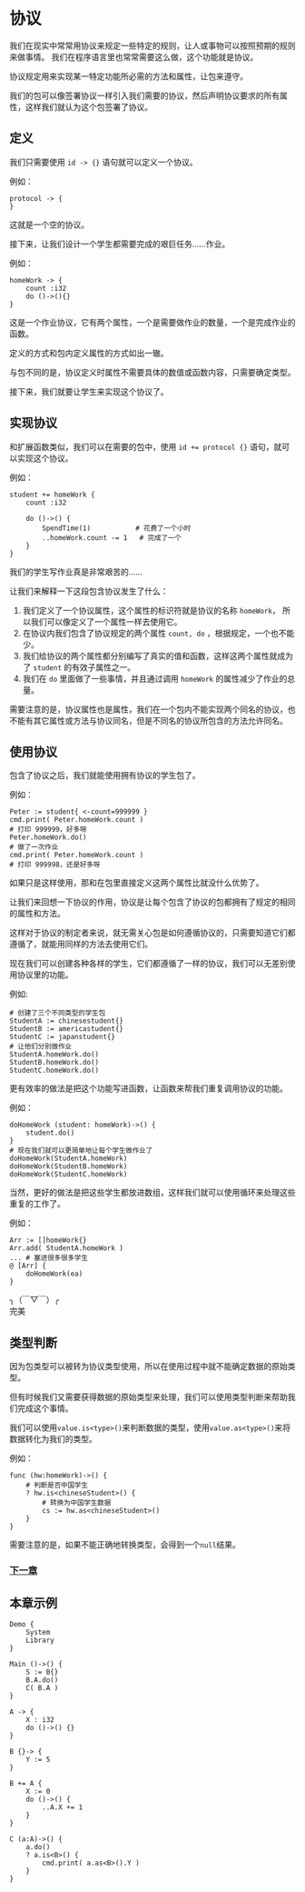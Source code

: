 # 协议
我们在现实中常常用协议来规定一些特定的规则，让人或事物可以按照预期的规则来做事情。
我们在程序语言里也常常需要这么做，这个功能就是协议。

协议规定用来实现某一特定功能所必需的方法和属性，让包来遵守。

我们的包可以像签署协议一样引入我们需要的协议，然后声明协议要求的所有属性，这样我们就认为这个包签署了协议。
## 定义
我们只需要使用 `id -> {}` 语句就可以定义一个协议。

例如：
```
protocol -> {
}
```
这就是一个空的协议。

接下来，让我们设计一个学生都需要完成的艰巨任务……作业。

例如：
```
homeWork -> {
    count :i32
    do ()->(){}
}
```
这是一个作业协议，它有两个属性，一个是需要做作业的数量，一个是完成作业的函数。

定义的方式和包内定义属性的方式如出一辙。

与包不同的是，协议定义时属性不需要具体的数值或函数内容，只需要确定类型。

接下来，我们就要让学生来实现这个协议了。
## 实现协议
和扩展函数类似，我们可以在需要的包中，使用 `id += protocol {}` 语句，就可以实现这个协议。

例如：
```
student += homeWork {
    count :i32

    do ()->() {
        SpendTime(1)           # 花费了一个小时
        ..homeWork.count -= 1   # 完成了一个
    }
}
```
我们的学生写作业真是非常艰苦的……

让我们来解释一下这段包含协议发生了什么：
1. 我们定义了一个协议属性，这个属性的标识符就是协议的名称 `homeWork`， 所以我们可以像定义了一个属性一样去使用它。
1. 在协议内我们包含了协议规定的两个属性 `count, do` ，根据规定，一个也不能少。
1. 我们给协议的两个属性都分别编写了真实的值和函数，这样这两个属性就成为了 `student` 的有效子属性之一。
1. 我们在 `do` 里面做了一些事情，并且通过调用 `homeWork` 的属性减少了作业的总量。

需要注意的是，协议属性也是属性，我们在一个包内不能实现两个同名的协议，也不能有其它属性或方法与协议同名，但是不同名的协议所包含的方法允许同名。

## 使用协议
包含了协议之后，我们就能使用拥有协议的学生包了。

例如：
```
Peter := student{ <-count=999999 }
cmd.print( Peter.homeWork.count )
# 打印 999999，好多呀
Peter.homeWork.do()
# 做了一次作业
cmd.print( Peter.homeWork.count )
# 打印 999998，还是好多呀
```
如果只是这样使用，那和在包里直接定义这两个属性比就没什么优势了。

让我们来回想一下协议的作用，协议是让每个包含了协议的包都拥有了规定的相同的属性和方法。

这样对于协议的制定者来说，就无需关心包是如何遵循协议的，只需要知道它们都遵循了，就能用同样的方法去使用它们。

现在我们可以创建各种各样的学生，它们都遵循了一样的协议，我们可以无差别使用协议里的功能。

例如:
```
# 创建了三个不同类型的学生包
StudentA := chinesestudent{}
StudentB := americastudent{}
StudentC := japanstudent{}
# 让他们分别做作业
StudentA.homeWork.do()
StudentB.homeWork.do()
StudentC.homeWork.do()
```
更有效率的做法是把这个功能写进函数，让函数来帮我们重复调用协议的功能。

例如：
```
doHomeWork (student: homeWork)->() {
    student.do()
}
# 现在我们就可以更简单地让每个学生做作业了
doHomeWork(StudentA.homeWork)
doHomeWork(StudentB.homeWork)
doHomeWork(StudentC.homeWork)
```
当然，更好的做法是把这些学生都放进数组，这样我们就可以使用循环来处理这些重复的工作了。

例如：
```
Arr := []homeWork{}
Arr.add( StudentA.homeWork )
... # 塞进很多很多学生
@ [Arr] {
    doHomeWork(ea)
}
```
╮（￣▽￣）╭  
完美

## 类型判断
因为包类型可以被转为协议类型使用，所以在使用过程中就不能确定数据的原始类型。

但有时候我们又需要获得数据的原始类型来处理，我们可以使用类型判断来帮助我们完成这个事情。

我们可以使用`value.is<type>()`来判断数据的类型，使用`value.as<type>()`来将数据转化为我们的类型。

例如：
```
func (hw:homeWork)->() {
    # 判断是否中国学生
    ? hw.is<chineseStudent>() {
        # 转换为中国学生数据
        cs := hw.as<chineseStudent>()
    }
}
```
需要注意的是，如果不能正确地转换类型，会得到一个`null`结果。

### [下一章](枚举类型.md)

## 本章示例
```
Demo {
    System
    Library
}

Main ()->() {
    S := B{}
    B.A.do()
    C( B.A )
}

A -> {
    X : i32
    do ()->() {}
}

B {}-> {
    Y := 5
}

B += A {
    X := 0
    do ()->() {
        ..A.X += 1
    }
}

C (a:A)->() {
    a.do()
    ? a.is<B>() {
        cmd.print( a.as<B>().Y )
    }
}
```